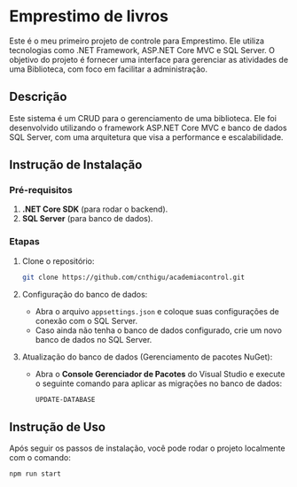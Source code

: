 # Emprestimo de livros

Este é o meu primeiro projeto de controle para Emprestimo. Ele utiliza tecnologias como .NET Framework, ASP.NET Core MVC e SQL Server. O objetivo do projeto é fornecer uma interface para gerenciar as atividades de uma Biblioteca, com foco em facilitar a administração.

## Descrição

Este sistema é um CRUD para o gerenciamento de uma biblioteca. Ele foi desenvolvido utilizando o framework ASP.NET Core MVC e banco de dados SQL Server, com uma arquitetura que visa a performance e escalabilidade.

## Instrução de Instalação

### Pré-requisitos

1. **.NET Core SDK** (para rodar o backend).
2. **SQL Server** (para banco de dados).

### Etapas

1. Clone o repositório:
    ```bash
    git clone https://github.com/cnthigu/academiacontrol.git
    ```

2. Configuração do banco de dados:
    - Abra o arquivo `appsettings.json` e coloque suas configurações de conexão com o SQL Server.
    - Caso ainda não tenha o banco de dados configurado, crie um novo banco de dados no SQL Server.

4. Atualização do banco de dados (Gerenciamento de pacotes NuGet):
    - Abra o **Console Gerenciador de Pacotes** do Visual Studio e execute o seguinte comando para aplicar as migrações no banco de dados:
      ```bash
      UPDATE-DATABASE
      ```

## Instrução de Uso

Após seguir os passos de instalação, você pode rodar o projeto localmente com o comando:

```bash
npm run start
